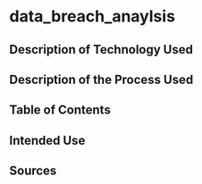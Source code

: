 # data_breach_anaylsis
## Description of Technology Used
## Description of the Process Used
## Table of Contents
## Intended Use
## Sources
